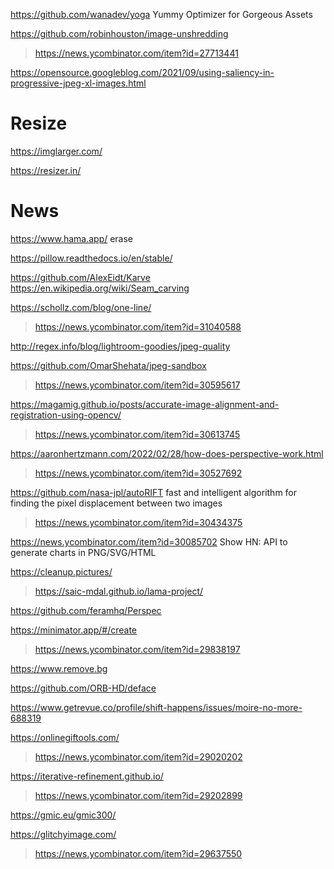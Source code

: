 https://github.com/wanadev/yoga Yummy Optimizer for Gorgeous Assets

https://github.com/robinhouston/image-unshredding
> https://news.ycombinator.com/item?id=27713441

https://opensource.googleblog.com/2021/09/using-saliency-in-progressive-jpeg-xl-images.html

# Resize
https://imglarger.com/

https://resizer.in/

# News
https://www.hama.app/ erase

https://pillow.readthedocs.io/en/stable/

https://github.com/AlexEidt/Karve https://en.wikipedia.org/wiki/Seam_carving

https://schollz.com/blog/one-line/
> https://news.ycombinator.com/item?id=31040588

http://regex.info/blog/lightroom-goodies/jpeg-quality

https://github.com/OmarShehata/jpeg-sandbox
> https://news.ycombinator.com/item?id=30595617

https://magamig.github.io/posts/accurate-image-alignment-and-registration-using-opencv/
> https://news.ycombinator.com/item?id=30613745

https://aaronhertzmann.com/2022/02/28/how-does-perspective-work.html
> https://news.ycombinator.com/item?id=30527692

https://github.com/nasa-jpl/autoRIFT fast and intelligent algorithm for finding the pixel displacement between two images
> https://news.ycombinator.com/item?id=30434375

https://news.ycombinator.com/item?id=30085702 Show HN: API to generate charts in PNG/SVG/HTML

https://cleanup.pictures/
> https://saic-mdal.github.io/lama-project/

https://github.com/feramhq/Perspec

https://minimator.app/#/create
> https://news.ycombinator.com/item?id=29838197

https://www.remove.bg

https://github.com/ORB-HD/deface

https://www.getrevue.co/profile/shift-happens/issues/moire-no-more-688319

https://onlinegiftools.com/
> https://news.ycombinator.com/item?id=29020202

https://iterative-refinement.github.io/
> https://news.ycombinator.com/item?id=29202899

https://gmic.eu/gmic300/

https://glitchyimage.com/
> https://news.ycombinator.com/item?id=29637550
